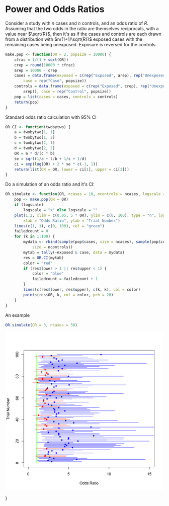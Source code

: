 Power and Odds Ratios
========================================================

Consider a study with $n$ cases and $n$ controls, and an odds ratio of $R$.  Assuming that the two odds in the ratio are themselves reciprocals, with a value near $\sqrt{R}$, then it's as if the cases and controls are each drawn from a distribution with $n/(1+1/\sqrt{R})$ exposed cases with the remaining cases being unexposed.  Exposure is reversed for the controls.





```r
make.pop <- function(OR = 2, popsize = 10000) {
    cfrac = 1/(1 + sqrt(OR))
    crep = round(10000 * cfrac)
    arep = 10000 - crep
    cases = data.frame(exposed = c(rep("Exposed", arep), rep("Unexposed", crep)), 
        case = rep("Case", popsize))
    controls = data.frame(exposed = c(rep("Exposed", crep), rep("Unexposed", 
        arep)), case = rep("Control", popsize))
    pop = list(cases = cases, controls = controls)
    return(pop)
}
```


Standard odds ratio calculation with 95% CI

```r
OR.CI <- function(twobytwo) {
    a = twobytwo[1, 1]
    b = twobytwo[1, 2]
    c = twobytwo[2, 1]
    d = twobytwo[2, 2]
    OR = a * d/(c * b)
    se = sqrt(1/a + 1/b + 1/c + 1/d)
    ci = exp(log(OR) + 2 * se * c(-1, 1))
    return(list(OR = OR, lower = ci[1], upper = ci[2]))
}
```

Do a simulation of an odds ratio and it's CI:


```r
OR.simulate <- function(OR, ncases = 10, ncontrols = ncases, logscale = FALSE) {
    pop <- make.pop(OR = OR)
    if (logscale) 
        logscale = "x" else logscale = ""
    plot(1:2, xlim = c(0.05, 5 * OR), ylim = c(0, 100), type = "n", log = logscale, 
        xlab = "Odds Ratio", ylab = "Trial Number")
    lines(c(1, 1), c(0, 100), col = "green")
    failedcount = 0
    for (k in 1:100) {
        mydata <- rbind(sample(pop$cases, size = ncases), sample(pop$controls, 
            size = ncontrols))
        mytab = tally(~exposed & case, data = mydata)
        res = OR.CI(mytab)
        color = "red"
        if (res$lower > 1 || res$upper < 1) {
            color = "blue"
            failedcount = failedcount + 1
        }
        lines(c(res$lower, res$upper), c(k, k), col = color)
        points(res$OR, k, col = color, pch = 20)
    }
}
```


An example

```r
OR.simulate(OR = 3, ncases = 50)
```

![plot of chunk unnamed-chunk-5](figure/unnamed-chunk-5.png) 

}

